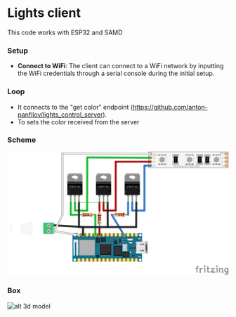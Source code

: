 # Lights client

This code works with ESP32 and SAMD

### Setup
- **Connect to WiFi**: The client can connect to a WiFi network by inputting the WiFi credentials through a serial console during the initial setup.

### Loop
- It connects to the "get color" endpoint (https://github.com/anton-panfilov/lights_control_server).
- To sets the color received from the server

### Scheme
![alt schematic](fritzing/nano_wifi_bb.svg)

### Box
![alt 3d model](3d/RGB.3mf)
